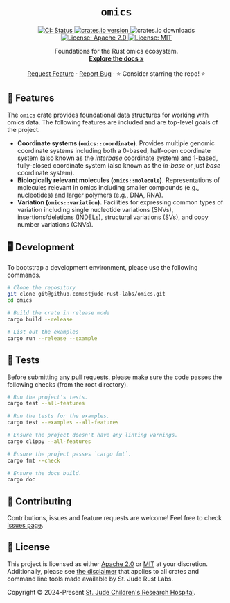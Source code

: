 <p align="center">
  <h1 align="center">
   <code>omics</code>
  </h1>

  <p align="center">
    <a href="https://github.com/stjude-rust-labs/omics/actions/workflows/CI.yml" target="_blank">
      <img alt="CI: Status" src="https://github.com/stjude-rust-labs/omics/actions/workflows/CI.yml/badge.svg" />
    </a>
    <a href="https://crates.io/crates/omics" target="_blank">
      <img alt="crates.io version" src="https://img.shields.io/crates/v/omics">
    </a>
    <img alt="crates.io downloads" src="https://img.shields.io/crates/d/omics">
    <a href="https://github.com/stjude-rust-labs/omics/blob/main/LICENSE-APACHE" target="_blank">
      <img alt="License: Apache 2.0" src="https://img.shields.io/badge/license-Apache 2.0-blue.svg" />
    </a>
    <a href="https://github.com/stjude-rust-labs/omics/blob/main/LICENSE-MIT" target="_blank">
      <img alt="License: MIT" src="https://img.shields.io/badge/license-MIT-blue.svg" />
    </a>
  </p>

  <p align="center">
    Foundations for the Rust omics ecosystem.
    <br />
    <a href="https://docs.rs/omics"><strong>Explore the docs »</strong></a>
    <br />
    <br />
    <a href="https://github.com/stjude-rust-labs/omics/issues/new?assignees=&title=Descriptive%20Title&labels=enhancement">Request Feature</a>
    ·
    <a href="https://github.com/stjude-rust-labs/omics/issues/new?assignees=&title=Descriptive%20Title&labels=bug">Report Bug</a>
    ·
    ⭐ Consider starring the repo! ⭐
    <br />
  </p>
</p>

## 🎨 Features

The `omics` crate provides foundational data structures for working with omics data. The
following features are included and are top-level goals of the project.

- **Coordinate systems (`omics::coordinate`)**. Provides multiple genomic coordinate
  systems including both a 0-based, half-open coordinate system (also known as the
  _interbase_ coordinate system) and 1-based, fully-closed coordinate system (also known
  as the _in-base_ or just _base_ coordinate system).
- **Biologically relevant molecules (`omics::molecule`).** Representations of molecules
  relevant in omics including smaller compounds (e.g., nucleotides) and larger
  polymers (e.g., DNA, RNA).
- **Variation (`omics::variation`).** Facilities for expressing common types of
  variation including single nucleotide variations (SNVs), insertions/deletions
  (INDELs), structural variations (SVs), and copy number variations (CNVs).

## 🖥️ Development

To bootstrap a development environment, please use the following commands.

```bash
# Clone the repository
git clone git@github.com:stjude-rust-labs/omics.git
cd omics

# Build the crate in release mode
cargo build --release

# List out the examples
cargo run --release --example
```

## 🚧️ Tests

Before submitting any pull requests, please make sure the code passes the following checks (from the
root directory).

```bash
# Run the project's tests.
cargo test --all-features

# Run the tests for the examples.
cargo test --examples --all-features

# Ensure the project doesn't have any linting warnings.
cargo clippy --all-features

# Ensure the project passes `cargo fmt`.
cargo fmt --check

# Ensure the docs build.
cargo doc
```

## 🤝 Contributing

Contributions, issues and feature requests are welcome! Feel free to check [issues
page](https://github.com/stjude-rust-labs/omics/issues).

## 📝 License

This project is licensed as either [Apache 2.0][license-apache] or
[MIT][license-mit] at your discretion. Additionally, please see [the
disclaimer](https://github.com/stjude-rust-labs#disclaimer) that applies to all
crates and command line tools made available by St. Jude Rust Labs.

Copyright © 2024-Present [St. Jude Children's Research Hospital](https://github.com/stjude).

[license-apache]: https://github.com/stjude-rust-labs/omics/blob/main/LICENSE-APACHE
[license-mit]: https://github.com/stjude-rust-labs/omics/blob/main/LICENSE-MIT
